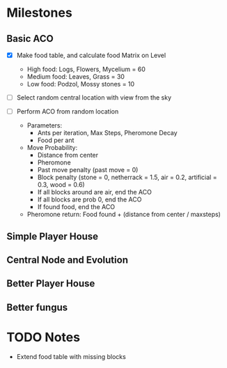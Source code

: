 # Milestones
## Basic ACO
- [X] Make food table, and calculate food Matrix on Level
  - High food: Logs, Flowers, Mycelium = 60
  - Medium food: Leaves, Grass = 30
  - Low food: Podzol, Mossy stones = 10

- [ ] Select random central location with view from the sky

- [ ] Perform ACO from random location
  - Parameters:
    - Ants per iteration, Max Steps, Pheromone Decay
    - Food per ant
  - Move Probability:
    - Distance from center
    - Pheromone
    - Past move penalty (past move = 0)
    - Block penalty (stone = 0, netherrack = 1.5, air = 0.2, artificial = 0.3, wood = 0.6)
    - If all blocks around are air, end the ACO
    - If all blocks are prob 0, end the ACO
    - If found food, end the ACO
  - Pheromone return: Food found + (distance from center / maxsteps)

## Simple Player House

## Central Node and Evolution

## Better Player House

## Better fungus

# TODO Notes
- Extend food table with missing blocks
